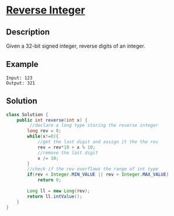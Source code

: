 # [Reverse Integer](https://leetcode.com/problems/reverse-integer/)

## Description

Given a 32-bit signed integer, reverse digits of an integer.

## Example

```
Input: 123
Output: 321
```

## Solution

```java
class Solution {
    public int reverse(int x) {
         //declare a long type storing the reverse integer
        long rev = 0;
        while(x!=0){
            //get the last digit and assign it the the rev
            rev = rev*10 + x % 10;
            //remove the last digit
            x /= 10;
        }
        //check if the rev overflows the range of int type
        if(rev < Integer.MIN_VALUE || rev > Integer.MAX_VALUE)
            return 0;
        
        Long ll = new Long(rev);
        return ll.intValue();
    }
}
```

